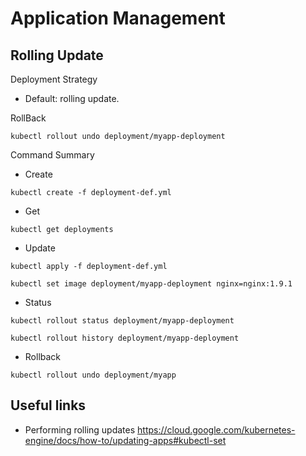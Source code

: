 # Application Management

## Rolling Update

Deployment Strategy
* Default: rolling update.

RollBack

```shell script
kubectl rollout undo deployment/myapp-deployment
```

Command Summary
* Create
```shell script
kubectl create -f deployment-def.yml
```

* Get
```shell script
kubectl get deployments
```

* Update
```shell script
kubectl apply -f deployment-def.yml

kubectl set image deployment/myapp-deployment nginx=nginx:1.9.1
```

* Status
```shell script
kubectl rollout status deployment/myapp-deployment

kubectl rollout history deployment/myapp-deployment
```

* Rollback
```shell script
kubectl rollout undo deployment/myapp
```

## Useful links

* Performing rolling updates 
https://cloud.google.com/kubernetes-engine/docs/how-to/updating-apps#kubectl-set